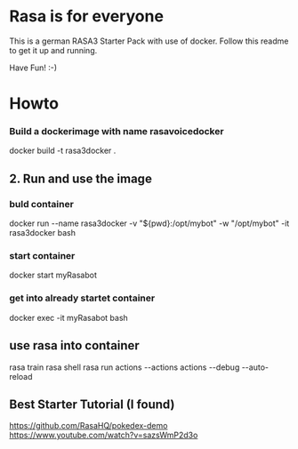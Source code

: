 # Rasa is for everyone
This is a german RASA3 Starter Pack with use of docker.
Follow this readme to get it up and running.

Have Fun!
:-) 

# Howto
### Build a dockerimage with name rasavoicedocker
docker build -t rasa3docker .

## 2. Run and use the image

### buld container
docker run --name rasa3docker -v "${pwd}:/opt/mybot" -w "/opt/mybot" -it rasa3docker bash
### start container
docker start myRasabot   
### get into already startet container
docker exec -it myRasabot bash

## use rasa into container
rasa train 
rasa shell
rasa run actions --actions actions --debug --auto-reload


## Best Starter Tutorial (I found)
https://github.com/RasaHQ/pokedex-demo
https://www.youtube.com/watch?v=sazsWmP2d3o
